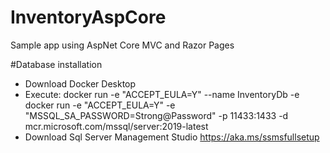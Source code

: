 # InventoryAspCore
Sample app using AspNet Core MVC and Razor Pages

#Database installation
- Download Docker Desktop
- Execute:
docker run -e "ACCEPT_EULA=Y" --name InventoryDb -e docker run -e "ACCEPT_EULA=Y" -e "MSSQL_SA_PASSWORD=Strong@Password" -p 11433:1433 -d mcr.microsoft.com/mssql/server:2019-latest
- Download Sql Server Management Studio https://aka.ms/ssmsfullsetup


